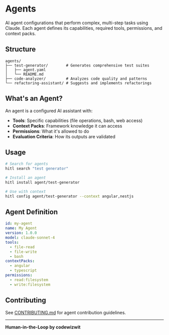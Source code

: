 # Agents

AI agent configurations that perform complex, multi-step tasks using Claude. Each agent defines its capabilities, required tools, permissions, and context packs.

## Structure

```
agents/
├── test-generator/        # Generates comprehensive test suites
│   ├── agent.yaml
│   └── README.md
├── code-analyzer/         # Analyzes code quality and patterns
└── refactoring-assistant/ # Suggests and implements refactorings
```

## What's an Agent?

An agent is a configured AI assistant with:
- **Tools**: Specific capabilities (file operations, bash, web access)
- **Context Packs**: Framework knowledge it can access
- **Permissions**: What it's allowed to do
- **Evaluation Criteria**: How its outputs are validated

## Usage

```bash
# Search for agents
hitl search "test generator"

# Install an agent
hitl install agent/test-generator

# Use with context
hitl config agent/test-generator --context angular,nestjs
```

## Agent Definition

```yaml
id: my-agent
name: My Agent
version: 1.0.0
model: claude-sonnet-4
tools:
  - file-read
  - file-write
  - bash
contextPacks:
  - angular
  - typescript
permissions:
  - read:filesystem
  - write:filesystem
```

## Contributing

See [CONTRIBUTING.md](../../CONTRIBUTING.md) for agent contribution guidelines.

---

**Human-in-the-Loop by codewizwit**
